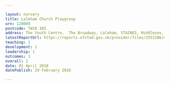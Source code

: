 ```yaml
---

layout: nursery
title: Laleham Church Playgroup
urn: 120089
postcode: TW18 1RZ
address: The Youth Centre,  The Broadway, Laleham, STAINES, Middlesex, TW18 1RZ
latestReportUrl: https://reports.ofsted.gov.uk/provider/files/2551286/urn/120089.pdf
teaching: 1
development: 1
leadership: 1
outcomes: 1
overall: 1
date: 01 April 2018 
datePublish: 29 February 2016

---
```

